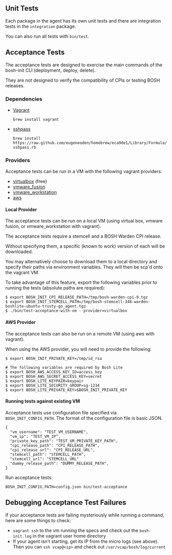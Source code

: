 ## Unit Tests

Each package in the agent has its own unit tests and there are integration tests in the `integration` package.

You can also run all tests with `bin/test`.


## Acceptance Tests

The acceptance tests are designed to exercise the main commands of the bosh-init CLI (deployment, deploy, delete). 

They are not designed to verify the compatibility of CPIs or testing BOSH releases. 

### Dependencies

- [Vagrant](https://www.vagrantup.com/)

    `brew install vagrant`

- [sshpass](http://linux.die.net/man/1/sshpass)

    `brew install https://raw.github.com/eugeneoden/homebrew/eca9de1/Library/Formula/sshpass.rb`

### Providers

Acceptance tests can be run in a VM with the following vagrant providers:

* [virtualbox](https://www.virtualbox.org/) (free)
* [vmware_fusion](http://www.vmware.com/products/fusion)
* [vmware_workstation](http://www.vmware.com/products/workstation)
* [aws](http://aws.amazon.com/)

#### Local Provider

The acceptance tests can be run on a local VM (using virtual box, vmware fusion, or vmware_workstation with vagrant).

The acceptance tests require a stemcell and a BOSH Warden CPI release.
  
Without specifying them, a specific (known to work) version of each will be downloaded.
  
You may alternatively choose to download them to a local directory and specify their paths via environment variables.
They will then be scp'd onto the vagrant VM.
  
To take advantage of this feature, export the following variables prior to running the tests (absolute paths are required):

```
$ export BOSH_INIT_CPI_RELEASE_PATH=/tmp/bosh-warden-cpi-9.tgz
$ export BOSH_INIT_STEMCELL_PATH=/tmp/bosh-stemcell-348-warden-boshlite-ubuntu-trusty-go_agent.tgz
$ ./bin/test-acceptance-with-vm --provider=virtualbox
```

#### AWS Provider

The acceptance tests can also be run on a remote VM (using aws with vagrant).

When using the AWS provider, you will need to provide the following:

```
$ export BOSH_INIT_PRIVATE_KEY=/tmp/id_rsa

# The following variables are required by Bosh Lite
$ export BOSH_AWS_ACCESS_KEY_ID=access_key
$ export BOSH_AWS_SECRET_ACCESS_KEY=secret
$ export BOSH_LITE_KEYPAIR=keypair
$ export BOSH_LITE_SECURITY_GROUP=sg-1234
$ export BOSH_LITE_PRIVATE_KEY=$BOSH_INIT_PRIVATE_KEY
```

#### Running tests against existing VM

Acceptance tests use configuration file specified via `BOSH_INIT_CONFIG_PATH`. The format of the configuration file is basic JSON.

```
{
  "vm_username": "TEST_VM_USERNAME",
  "vm_ip": "TEST_VM_IP",
  "private_key_path": "TEST_VM_PRIVATE_KEY_PATH",
  "cpi_release_path": "CPI_RELEASE_PATH",
  "cpi_release_url": "CPI_RELEASE_URL",
  "stemcell_path": "STEMCELL_PATH",
  "stemcell_url": "STEMCELL_URL"
  "dummy_release_path": "DUMMY_RELEASE_PATH",
}
```

Run acceptance tests:

```
BOSH_INIT_CONFIG_PATH=config.json bin/test-acceptance
```

## Debugging Acceptance Test Failures

If your acceptance tests are failing mysteriously while running a command, here are some things to check:

 * `vagrant ssh` to the vm running the specs and check out the `bosh-init.log` in the vagrant user home directory
 * If your agent isn't starting, get its IP from the micro logs (see above). Then you can `ssh vcap@<ip>` and check out `/var/vcap/bosh/log/current`
